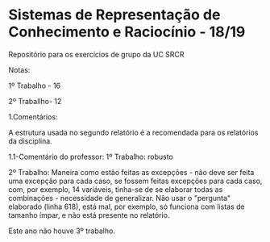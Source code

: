 # Sistemas de Representação de Conhecimento e Raciocínio - 18/19

Repositório para os exercícios de grupo da UC SRCR


Notas: 

1º Trabalho - 16 

2º Traballho- 12

1.Comentários:
 
 A estrutura usada no segundo relatório é a recomendada para os relatórios da disciplina.

1.1-Comentário do professor:
 1º Trabalho: robusto
 
 
 2º Trabalho: Maneira como estão feitas as excepções - não deve ser feita uma excepção para cada caso, se fossem feitas excepções para cada caso, com, por exemplo, 14 variáveis,  tinha-se de se elaborar todas as combinações - necessidade de generalizar. Não usar o "pergunta" elaborado (linha 618), está mal, por exemplo, só funciona com listas de tamanho ímpar, e não está presente no relatório.


Este ano não houve 3º trabalho.

